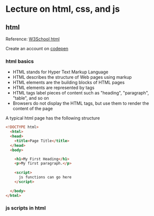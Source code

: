 # Lecture on html, css, and js

## html

Reference: [W3School html](https://www.w3schools.com/html/default.asp)

Create an account on [codepen](https://codepen.io/)



### html basics

* HTML stands for Hyper Text Markup Language
* HTML describes the structure of Web pages using markup
* HTML elements are the building blocks of HTML pages
* HTML elements are represented by tags
* HTML tags label pieces of content such as "heading", "paragraph", "table", and so on
* Browsers do not display the HTML tags, but use them to render the content of the page

A typical html page has the following structure

```html
<!DOCTYPE html>
  <html>
  <head>
    <title>Page Title</title>
  </head>
  <body>

    <h1>My First Heading</h1>
    <p>My first paragraph.</p>
 
    <script>
      js functions can go here
    </script>
    
  </body>
</html>
```


### js scripts in html


